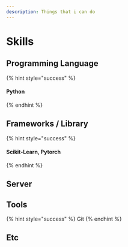 ```yaml
---
description: Things that i can do
---
```


# Skills

## Programming Language

{% hint style="success" %}
#### Python
{% endhint %}

## Frameworks / Library

{% hint style="success" %}
#### Scikit-Learn, Pytorch
{% endhint %}

## Server

## Tools

{% hint style="success" %}
Git
{% endhint %}

## Etc




